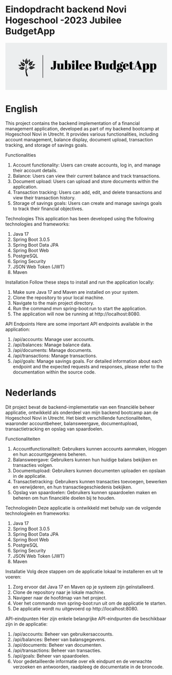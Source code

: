 # Eindopdracht backend Novi Hogeschool -2023 Jubilee BudgetApp
![Jubilee BudgetApp logo](./src/assets/logo.png)



# English

This project contains the backend implementation of a financial management application, developed as part of my backend bootcamp at Hogeschool Novi in Utrecht. It provides various functionalities, including account management, balance display, document upload, transaction tracking, and storage of savings goals.

Functionalities
1. Account functionality: Users can create accounts, log in, and manage their account details.
2. Balance: Users can view their current balance and track transactions.
3. Document upload: Users can upload and store documents within the application.
4. Transaction tracking: Users can add, edit, and delete transactions and view their transaction history.
5. Storage of savings goals: Users can create and manage savings goals to track their financial objectives.

Technologies
This application has been developed using the following technologies and frameworks:

1. Java 17
2. Spring Boot 3.0.5
3. Spring Boot Data JPA
4. Spring Boot Web
5. PostgreSQL
6. Spring Security
7. JSON Web Token (JWT)
8. Maven

Installation
Follow these steps to install and run the application locally:

1. Make sure Java 17 and Maven are installed on your system.
2. Clone the repository to your local machine.
3. Navigate to the main project directory.
4. Run the command mvn spring-boot:run to start the application.
5. The application will now be running at http://localhost:8080.

API Endpoints
Here are some important API endpoints available in the application:

1. /api/accounts: Manage user accounts.
2. /api/balances: Manage balance data.
3. /api/documents: Manage documents.
4. /api/transactions: Manage transactions.
5. /api/goals: Manage savings goals.
For detailed information about each endpoint and the expected requests and responses, please refer to the documentation within the source code.




# Nederlands


Dit project bevat de backend-implementatie van een financiële beheer applicatie, ontwikkeld als onderdeel van mijn backend bootcamp aan de Hogeschool Novi in Utrecht. Het biedt verschillende functionaliteiten, waaronder accountbeheer, balansweergave, documentupload, transactietracking en opslag van spaardoelen.

Functionaliteiten
1. Accountfunctionaliteit: Gebruikers kunnen accounts aanmaken, inloggen en hun accountgegevens beheren.
2. Balansweergave: Gebruikers kunnen hun huidige balans bekijken en transacties volgen.
3. Documentupload: Gebruikers kunnen documenten uploaden en opslaan in de applicatie.
4. Transactietracking: Gebruikers kunnen transacties toevoegen, bewerken en verwijderen, en hun transactiegeschiedenis bekijken.
5. Opslag van spaardoelen: Gebruikers kunnen spaardoelen maken en beheren om hun financiële doelen bij te houden.

Technologieën
Deze applicatie is ontwikkeld met behulp van de volgende technologieën en frameworks:

1. Java 17
2. Spring Boot 3.0.5
3. Spring Boot Data JPA
4. Spring Boot Web
5. PostgreSQL
6. Spring Security
7. JSON Web Token (JWT)
8. Maven

Installatie
Volg deze stappen om de applicatie lokaal te installeren en uit te voeren:

1. Zorg ervoor dat Java 17 en Maven op je systeem zijn geïnstalleerd.
2. Clone de repository naar je lokale machine.
3. Navigeer naar de hoofdmap van het project.
4. Voer het commando mvn spring-boot:run uit om de applicatie te starten.
5. De applicatie wordt nu uitgevoerd op http://localhost:8080.

API-eindpunten
Hier zijn enkele belangrijke API-eindpunten die beschikbaar zijn in de applicatie:

1. /api/accounts: Beheer van gebruikersaccounts.
2. /api/balances: Beheer van balansgegevens.
3. /api/documents: Beheer van documenten.
4. /api/transactions: Beheer van transacties.
5. /api/goals: Beheer van spaardoelen.
6. Voor gedetailleerde informatie over elk eindpunt en de verwachte verzoeken en antwoorden, raadpleeg de documentatie in de broncode.




